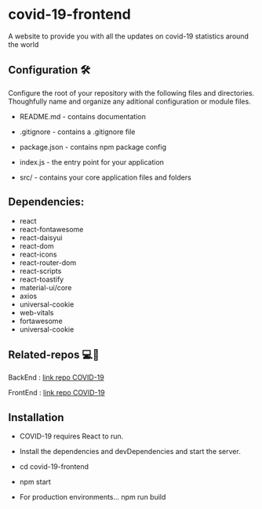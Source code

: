 # covid-19-frontend
 A website to provide you with all the updates on covid-19 statistics around the world 

 ## Configuration ​​​​🛠️​
Configure the root of your repository with the following files and directories. Thoughfully name and organize any aditional configuration or module files.

- README.md - contains documentation

- .gitignore - contains a .gitignore file

- package.json - contains npm package config

- index.js - the entry point for your application

- src/ - contains your core application files and folders

## Dependencies:
- react
- react-fontawesome
- react-daisyui
- react-dom
- react-icons
- react-router-dom
- react-scripts
- react-toastify
- material-ui/core
- axios
- universal-cookie
- web-vitals
- fortawesome
- universal-cookie


## Related-repos ​​​💻​📌​
BackEnd : [link repo COVID-19](https://github.com/engTasneemmaq/covid-19)

FrontEnd : [link repo COVID-19](https://github.com/engTasneemmaq/covid19-frontend)


## Installation
- COVID-19 requires React to run.

- Install the dependencies and devDependencies and start the server.

- cd covid-19-frontend

- npm start

- For production environments... npm run build






